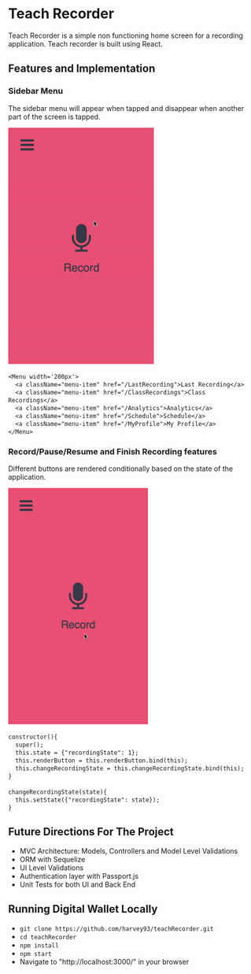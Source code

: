 # Teach Recorder

Teach Recorder is a simple non functioning home screen for a recording application. Teach recorder is built using React.

## Features and Implementation

### Sidebar Menu

The sidebar menu will appear when tapped and disappear when another part of the screen is tapped.

![Add Payment](/docs/sidebar.gif)

```
<Menu width='200px'>
  <a className="menu-item" href="/LastRecording">Last Recording</a>
  <a className="menu-item" href="/ClassRecordings">Class Recordings</a>
  <a className="menu-item" href="/Analytics">Analytics</a>
  <a className="menu-item" href="/Schedule">Schedule</a>
  <a className="menu-item" href="/MyProfile">My Profile</a>
</Menu>

```

### Record/Pause/Resume and Finish Recording features

Different buttons are rendered conditionally based on the state of the application.

![Update Payment](/docs/conditionalRendering.gif)

```
constructor(){
  super();
  this.state = {"recordingState": 1};
  this.renderButton = this.renderButton.bind(this);
  this.changeRecordingState = this.changeRecordingState.bind(this);
}

changeRecordingState(state){
  this.setState({"recordingState": state});
}

```

## Future Directions For The Project

* MVC Architecture: Models, Controllers and Model Level Validations
* ORM with Sequelize
* UI Level Validations
* Authentication layer with Passport.js
* Unit Tests for both UI and Back End


## Running Digital Wallet Locally

* `git clone https://github.com/harvey93/teachRecorder.git`
* `cd teachRecorder`
* `npm install`
* `npm start`
* Navigate to "http://localhost:3000/" in your browser
